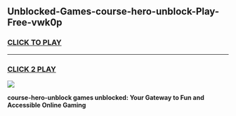 
## Unblocked-Games-course-hero-unblock-Play-Free-vwk0p
<h3>
<a href="https://premium76.site?title=course-hero-unblock&ref=21A">CLICK TO PLAY</a></h3>
<hr>

<h3>
<a href="https://premium76.site?title=course-hero-unblock&ref=21A">CLICK 2 PLAY</a>
  
</h3>

<a href="https://premium76.site?title=course-hero-unblock&ref=21A"><img src="https://clearcache.store/games.png"></a>


**course-hero-unblock games unblocked: Your Gateway to Fun and Accessible Online Gaming**
